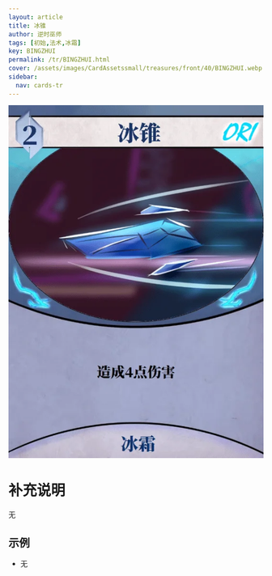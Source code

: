 ```yaml
---
layout: article
title: 冰锥
author: 逆时巫师
tags: [初始,法术,冰霜]
key: BINGZHUI
permalink: /tr/BINGZHUI.html
cover: /assets/images/CardAssetssmall/treasures/front/40/BINGZHUI.webp
sidebar:
  nav: cards-tr
---
```

![](/assets/images/CardAssets/treasures/front/40/BINGZHUI.webp)

# 补充说明

无

## 示例

* 无